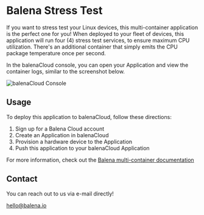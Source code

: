 # Balena Stress Test

If you want to stress test your Linux devices, this multi-container application is the perfect one for you! When deployed to your fleet of devices, this application will run four (4) stress test services, to ensure maximum CPU utilization. There's an additional container that simply emits the CPU package temperature once per second.

In the balenaCloud console, you can open your Application and view the container logs, similar to the screenshot below.

![balenaCloud Console](https://github.com/balena-io-projects/balena-stress-test/raw/master/images/2018-12-27-balenaCloud-console-container-logs.PNG)

## Usage

To deploy this application to balenaCloud, follow these directions:

1. Sign up for a Balena Cloud account
2. Create an Application in balenaCloud
3. Provision a hardware device to the Application
4. Push this application to your balenaCloud Application

For more information, check out the [Balena multi-container documentation](https://www.balena.io/docs/learn/develop/multicontainer/)

## Contact

You can reach out to us via e-mail directly!

[hello@balena.io](mailto:hello@balena.com?subject=Balena%20Stress%20Test%20Project)